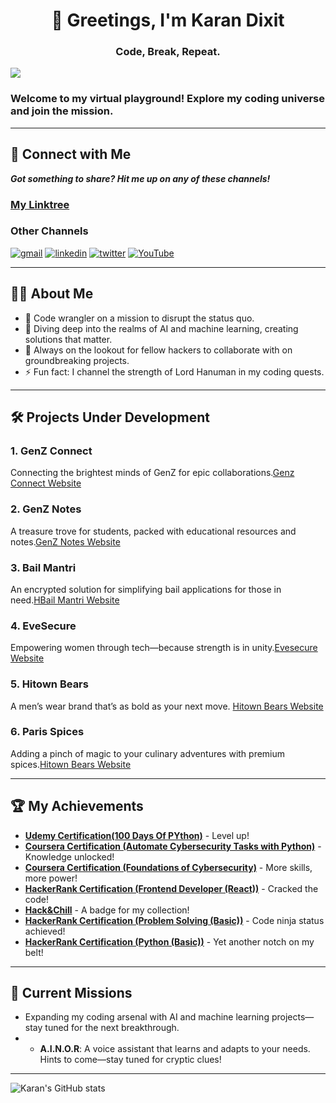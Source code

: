 <h1 align="center">👾 Greetings, I'm Karan Dixit</h1>
<h3 align="center">Code, Break, Repeat.</h3>

![](https://komarev.com/ghpvc/?username=dixitk941)

### Welcome to my virtual playground! Explore my coding universe and join the mission.

---

## 📡 Connect with Me

***Got something to share? Hit me up on any of these channels!***

### [My Linktree](https://linktr.ee/dixitk941)

### Other Channels
<a href="mailto:dixitk941@gmail.com" target="_blank"><img src="https://img.shields.io/badge/Gmail-D14836?style=for-the-badge&logo=gmail&logoColor=white" alt="gmail"></a>
<a href="https://www.linkedin.com/in/karan-dixit-7223a628a//" target="_blank"><img src="https://img.shields.io/badge/LinkedIn-0077B5?style=for-the-badge&logo=linkedin&logoColor=white" alt="linkedin"></a>
<a href="https://twitter.com/dixitk941" target="_blank"><img src="https://img.shields.io/badge/Twitter-1DA1F2?style=for-the-badge&logo=twitter&logoColor=white" alt="twitter"></a>
<a href="https://www.youtube.com/channel/neocodenex" target="_blank"><img src="https://img.shields.io/badge/YouTube-%23FF0000.svg?style=for-the-badge&logo=YouTube&logoColor=white" alt="YouTube"></a>

---

## 👨‍💻 About Me
- 🔭 Code wrangler on a mission to disrupt the status quo.
- 🚀 Diving deep into the realms of AI and machine learning, creating solutions that matter.
- 👾 Always on the lookout for fellow hackers to collaborate with on groundbreaking projects.
- ⚡ Fun fact: I channel the strength of Lord Hanuman in my coding quests.

---

## 🛠 Projects Under Development

### **1. GenZ Connect**
Connecting the brightest minds of GenZ for epic collaborations.[Genz Connect Website](https://genzconnectt.vercel.app)

### **2. GenZ Notes**
A treasure trove for students, packed with educational resources and notes.[GenZ Notes Website](https://genznotes.vercel.app)

### **3. Bail Mantri**
An encrypted solution for simplifying bail applications for those in need.[HBail Mantri Website](https://bailmantri.vercel.app)

### **4. EveSecure**
Empowering women through tech—because strength is in unity.[Evesecure Website](https://evesecure.vercel.app)

### **5. Hitown Bears**
A men’s wear brand that’s as bold as your next move. [Hitown Bears Website](https://hitownbears.live)

### **6. Paris Spices**
Adding a pinch of magic to your culinary adventures with premium spices.[Hitown Bears Website](https://parispices.com)

---

## 🏆 My Achievements

- **[Udemy Certification(100 Days Of PYthon)](https://www.udemy.com/certificate/UC-5ae74439-d651-4d77-a336-e601d2a58831/)** - Level up!
- **[Coursera Certification (Automate Cybersecurity Tasks with Python)](https://www.coursera.org/account/accomplishments/verify/PMMDU432HJ9Q)** - Knowledge unlocked!
- **[Coursera Certification (Foundations of Cybersecurity)](https://www.coursera.org/account/accomplishments/verify/C7BUP2BJCQZB)** - More skills, more power!
- **[HackerRank Certification (Frontend Developer (React))](https://www.hackerrank.com/certificates/ec9d3e0351d0)** - Cracked the code!
- **[Hack&Chill](https://certificate.givemycertificate.com/c/6f956f17-887a-479b-8b14-792588feadaa)** - A badge for my collection!
- **[HackerRank Certification (Problem Solving (Basic))](https://www.hackerrank.com/certificates/15fd22f3ec65)** - Code ninja status achieved!
- **[HackerRank Certification (Python (Basic))](https://www.hackerrank.com/certificates/0ed124886d78)** - Yet another notch on my belt!

---

## 💪 Current Missions
- Expanding my coding arsenal with AI and machine learning projects—stay tuned for the next breakthrough.
- - **A.I.N.O.R**: A voice assistant that learns and adapts to your needs. Hints to come—stay tuned for cryptic clues!

---

![Karan's GitHub stats](https://github-readme-stats.vercel.app/api?username=dixitk941&theme=dark&show_icons=true&count_private=true)
